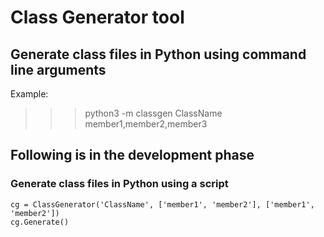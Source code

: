 # Class Generator tool

## Generate class files in Python using command line arguments

Example:

> > > python3 -m classgen ClassName member1,member2,member3

## Following is in the development phase

### Generate class files in Python using a script

```from classgen import ClassGenerator
cg = ClassGenerator('ClassName', ['member1', 'member2'], ['member1', 'member2'])
cg.Generate()
```
